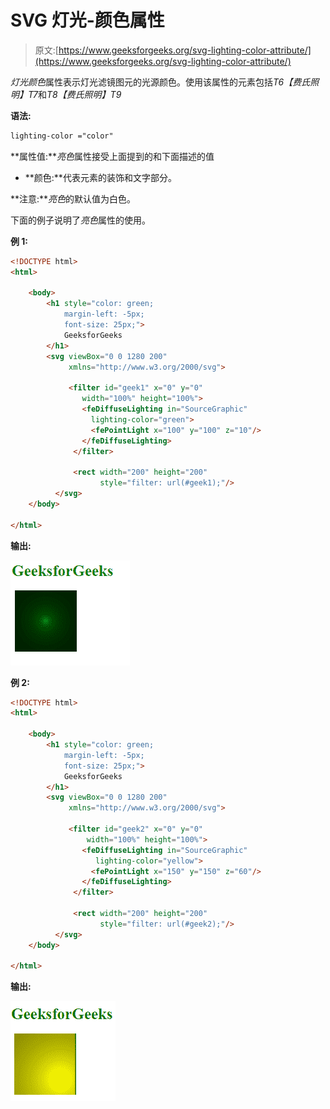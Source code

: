 # SVG 灯光-颜色属性

> 原文:[https://www.geeksforgeeks.org/svg-lighting-color-attribute/](https://www.geeksforgeeks.org/svg-lighting-color-attribute/)

*灯光颜色*属性表示灯光滤镜图元的光源颜色。使用该属性的元素包括*T6【费氏照明】T7*和*T8【费氏照明】T9*

**语法:**

```html
lighting-color ="color"
```

**属性值:***亮色*属性接受上面提到的和下面描述的值

*   **颜色:**代表元素的装饰和文字部分。

**注意:***亮色*的默认值为白色。

下面的例子说明了*亮色*属性的使用。

**例 1:**

```html
<!DOCTYPE html> 
<html> 

    <body> 
        <h1 style="color: green; 
            margin-left: -5px;
            font-size: 25px;"> 
            GeeksforGeeks 
        </h1> 
        <svg viewBox="0 0 1280 200" 
             xmlns="http://www.w3.org/2000/svg">

             <filter id="geek1" x="0" y="0" 
                width="100%" height="100%">
                <feDiffuseLighting in="SourceGraphic" 
                  lighting-color="green">
                  <fePointLight x="100" y="100" z="10"/>
                </feDiffuseLighting>
              </filter>

              <rect width="200" height="200" 
                    style="filter: url(#geek1);"/>
          </svg>
    </body>

</html>
```

**输出:**

![](img/0cb68609c6f62b026b38dd54bfa42c3d.png)

**例 2:**

```html
<!DOCTYPE html> 
<html> 

    <body> 
        <h1 style="color: green; 
            margin-left: -5px;
            font-size: 25px;"> 
            GeeksforGeeks 
        </h1> 
        <svg viewBox="0 0 1280 200" 
             xmlns="http://www.w3.org/2000/svg">

             <filter id="geek2" x="0" y="0" 
                 width="100%" height="100%">
                <feDiffuseLighting in="SourceGraphic" 
                   lighting-color="yellow">
                  <fePointLight x="150" y="150" z="60"/>
                </feDiffuseLighting>
              </filter>

              <rect width="200" height="200" 
                    style="filter: url(#geek2);"/>
          </svg>
    </body>

</html>
```

**输出:**

![](img/451155da103c009d7cbbb1db182bc49e.png)